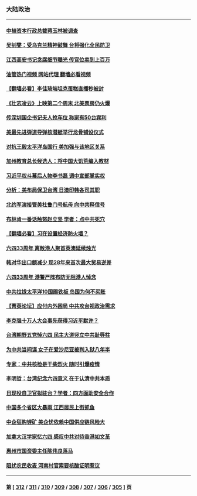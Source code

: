 ### 大陆政治
---
#### [中植资本行政总裁蒋玉林被调查](../../pages/ncid277/n13753339.md?06062045) 
#### [吴钊燮：受乌克兰精神鼓舞 台将强化全民防卫](../../pages/ncid277/n13753121.md?06062045) 
#### [江西高安书记贪腐细节曝光 传官位卖到上百万](../../pages/ncid277/n13753181.md?06062045) 
#### [油管热门视频 网站代理 翻墙必看视频](http://209.222.30.114:81/youtube.html?06062045)
#### [【翻墙必看】李佳琦端坦克蛋糕直播秒被封](../../pages/ncid277/n13753118.md?06062045) 
#### [《壮志凌云》上映第二个周末 北美票房仍火爆](../../pages/ncid277/n13753028.md?06062045) 
#### [传深圳国企书记夫人抢车位 称家有50台宾利](../../pages/ncid277/n13752947.md?06062045) 
#### [美最先进弹道导弹核潜艇举行龙骨铺设仪式](../../pages/ncid277/n13752964.md?06062045) 
#### [对抗王毅太平洋岛国行 美加强与该地区关系](../../pages/ncid277/n13752906.md?06062045) 
#### [加州教育总长候选人：将中国大饥荒编入教材](../../pages/ncid277/n13752863.md?06062045) 
#### [习近平权斗幕后人物李书磊 调中宣部掌实权](../../pages/ncid277/n13752837.md?06062045) 
#### [分析：美布局保卫台湾 日澳印韩各司其职](../../pages/ncid277/n13751378.md?06062045) 
#### [北约军演接管美杜鲁门号航母 向中共释信号](../../pages/ncid277/n13751927.md?06062045) 
#### [布林肯一番话触怒赵立坚 学者：点中共死穴](../../pages/ncid277/n13751882.md?06062045) 
#### [【翻墙必看】习在设置经济防火墙？](../../pages/ncid277/n13752598.md?06062045) 
#### [六四33周年 离散港人聚首英澳延续烛光](../../pages/ncid277/n13752591.md?06062045) 
#### [韩对华出口额减少 现28年来首次最大贸易逆差](../../pages/ncid277/n13752569.md?06062045) 
#### [六四33周年 港警严阵布防无阻港人悼念](../../pages/ncid277/n13752544.md?06062045) 
#### [中共拉拢太平洋10国踢铁板 岛国为何不买账](../../pages/ncid277/n13752471.md?06062045) 
#### [【菁英论坛】应付内外困局 中共攻台视政治需求](../../pages/ncid277/n13752381.md?06062045) 
#### [李克强十万人大会事先获得习近平默许？](../../pages/ncid277/n13752436.md?06062045) 
#### [台湾朝野五党悼六四 民主大道竖立中共耻辱柱](../../pages/ncid277/n13752421.md?06062045) 
#### [为中共当间谍 女子在爱沙尼亚被判入狱八年半](../../pages/ncid277/n13752434.md?06062045) 
#### [专家：中共核检是干柴烈火 随时引爆疫情](../../pages/ncid277/n13752419.md?06062045) 
#### [李明哲：台湾纪念六四意义 在于认清中共本质](../../pages/ncid277/n13752394.md?06062045) 
#### [日现役自卫官拟驻台？学者：四方面助安全合作](../../pages/ncid277/n13752307.md?06062045) 
#### [中国多个省区大暴雨 江西居民上街抓鱼](../../pages/ncid277/n13752238.md?06062045) 
#### [中企狂购锂矿 美企忧依赖中国供应链风险大](../../pages/ncid277/n13752297.md?06062045) 
#### [加拿大汉学家忆六四 感叹中共对待香港如文革](../../pages/ncid277/n13752210.md?06062045) 
#### [惠州市国资委主任陈伟良落马](../../pages/ncid277/n13752224.md?06062045) 
#### [阻扰农民收麦 河南村官索要核酸证明惹议](../../pages/ncid277/n13752209.md?06062045) 

---
#### 第 [ [312](./312.md?06062045) / [311](./311.md?06062045) / [310](./310.md?06062045) / [309](./309.md?06062045) / [308](./308.md?06062045) / [307](./307.md?06062045) / [306](./306.md?06062045) / [305](./305.md?06062045) ] 页
